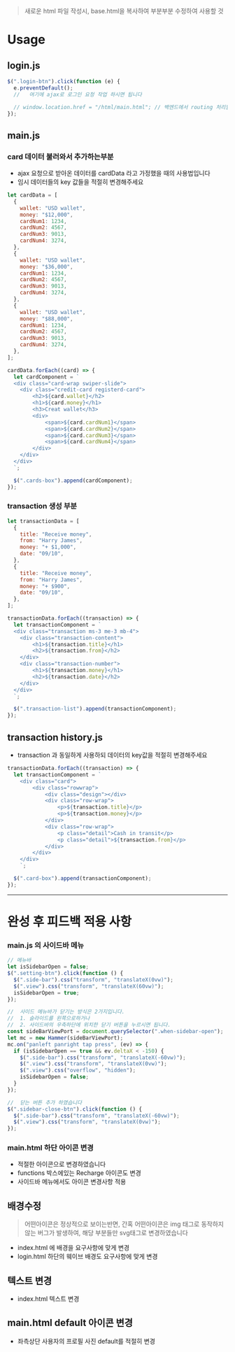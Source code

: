 > 새로운 html 파일 작성시, base.html을 복사하여 부분부분 수정하여 사용할 것

# Usage

## login.js

```js
$(".login-btn").click(function (e) {
  e.preventDefault();
  //   여기에 ajax로 로그인 요청 작업 하시면 됩니다

  // window.location.href = "/html/main.html"; // 백엔드에서 routing 처리할 시 삭제해주세요
});
```

## main.js

### card 데이터 불러와서 추가하는부분

- ajax 요청으로 받아온 데이터를 cardData 라고 가정했을 때의 사용법입니다
- 임시 데이터들의 key 값들을 적절히 변경해주세요

```js
let cardData = [
  {
    wallet: "USD wallet",
    money: "$12,000",
    cardNum1: 1234,
    cardNum2: 4567,
    cardNum3: 9013,
    cardNum4: 3274,
  },
  {
    wallet: "USD wallet",
    money: "$36,000",
    cardNum1: 1234,
    cardNum2: 4567,
    cardNum3: 9013,
    cardNum4: 3274,
  },
  {
    wallet: "USD wallet",
    money: "$88,000",
    cardNum1: 1234,
    cardNum2: 4567,
    cardNum3: 9013,
    cardNum4: 3274,
  },
];

cardData.forEach((card) => {
  let cardComponent = `
  <div class="card-wrap swiper-slide">
    <div class="credit-card registerd-card">
        <h2>${card.wallet}</h2>
        <h1>${card.money}</h1>
        <h3>Creat wallet</h3>
        <div>
            <span>${card.cardNum1}</span>
            <span>${card.cardNum2}</span>
            <span>${card.cardNum3}</span>
            <span>${card.cardNum4}</span>
        </div>
    </div>
  </div>
  `;

  $(".cards-box").append(cardComponent);
});
```

### transaction 생성 부분

```js
let transactionData = [
  {
    title: "Receive money",
    from: "Harry James",
    money: "+ $1,000",
    date: "09/10",
  },
  {
    title: "Receive money",
    from: "Harry James",
    money: "+ $900",
    date: "09/10",
  },
];

transactionData.forEach((transaction) => {
  let transactionComponent = `
  <div class="transaction ms-3 me-3 mb-4">
    <div class="transaction-content">
        <h1>${transaction.title}</h1>
        <h2>${transaction.from}</h2>
    </div>
    <div class="transaction-number">
        <h1>${transaction.money}</h1>
        <h2>${transaction.date}</h2>
    </div>
  </div>
  `;

  $(".transaction-list").append(transactionComponent);
});
```

## transaction history.js

- transaction 과 동일하게 사용하되 데이터의 key값을 적절히 변경해주세요

```js
transactionData.forEach((transaction) => {
  let transactionComponent = `
    <div class="card">
        <div class="rowwrap">
            <div class="design"></div>
            <div class="row-wrap">
                <p>${transaction.title}</p>
                <p>${transaction.money}</p>
            </div>
            <div class="row-wrap">
                <p class="detail">Cash in transit</p>
                <p class="detail">${transaction.from}</p>
            </div>
        </div>
    </div>
    `;

  $(".card-box").append(transactionComponent);
});
```

---

# 완성 후 피드백 적용 사항

### main.js 의 사이드바 메뉴

```js
// 메뉴바
let isSidebarOpen = false;
$(".setting-btn").click(function () {
  $(".side-bar").css("transform", "translateX(0vw)");
  $(".view").css("transform", "translateX(60vw)");
  isSidebarOpen = true;
});

//  사이드 메뉴바가 닫기는 방식은 2가지입니다.
//  1. 슬라이드를 왼쪽으로하거나
//  2. 사이드바의 우측하단에 위치한 닫기 버튼을 누르시면 됩니다.
const sideBarViewPort = document.querySelector(".when-sidebar-open");
let mc = new Hammer(sideBarViewPort);
mc.on("panleft panright tap press", (ev) => {
  if (isSidebarOpen == true && ev.deltaX < -150) {
    $(".side-bar").css("transform", "translateX(-60vw)");
    $(".view").css("transform", "translateX(0vw)");
    $(".view").css("overflow", "hidden");
    isSidebarOpen = false;
  }
});

//  닫는 버튼 추가 하였습니다
$(".sidebar-close-btn").click(function () {
  $(".side-bar").css("transform", "translateX(-60vw)");
  $(".view").css("transform", "translateX(0vw)");
});
```

### main.html 하단 아이콘 변경

- 적절한 아이콘으로 변경하였습니다
- functions 박스에있는 Recharge 아이콘도 변경
- 사이드바 메뉴에서도 아이콘 변경사항 적용

## 배경수정

> 어떤아이콘은 정상적으로 보이는반면, 간혹 어떤아이콘은 img 태그로 동작하지 않는 버그가 발생하여, 해당 부분들만 svg태그로 변경하였습니다

- index.html 에 배경을 요구사항에 맞게 변경
- login.html 하단의 웨이브 배경도 요구사항에 맞게 변경

## 텍스트 변경

- index.html 텍스트 변경

## main.html default 아이콘 변경

- 좌측상단 사용자의 프로필 사진 default를 적절히 변경
